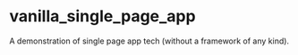 # vanilla_single_page_app
A demonstration of single page app tech (without a framework of any kind).
